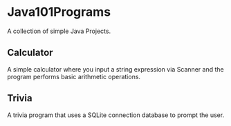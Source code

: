 # Java101Programs
A collection of simple Java Projects.
## Calculator
A simple calculator where you input a string expression via Scanner and the program performs basic arithmetic operations.
## Trivia
A trivia program that uses a SQLite connection database to prompt the user.
